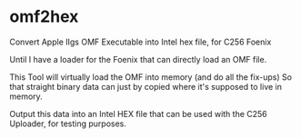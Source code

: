 # omf2hex
Convert Apple IIgs OMF Executable into Intel hex file, for C256 Foenix

Until I have a loader for the Foenix that can directly load an OMF file.

This Tool will virtually load the OMF into memory (and do all the fix-ups)
So that straight binary data can just by copied where it's supposed to live
in memory.

Output this data into an Intel HEX file that can be used with the C256 
Uploader, for testing purposes.
